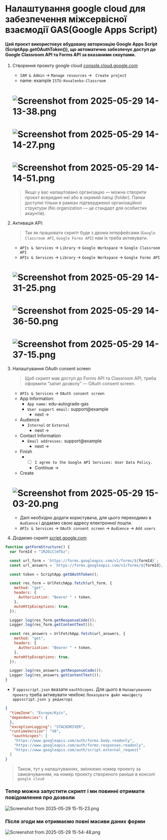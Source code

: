 # Налаштування google cloud для забезпечення міжсервісної взаємодії GAS(Google Apps Script)
#### Цей проєкт використовує вбудовану авторизацію Google Apps Script (ScriptApp.getOAuthToken()), що автоматично забезпечує доступ до Google Classroom API та Forms API за вказаними скоупами.



1) Створення проекту google cloud [console.cloud.google.com](https://console.cloud.google.com)
   - `IAM & Admin` -> `Manage resources` -> ` Create project`
   - name:  example `ISTU-Kovalenko-Classroom`

   # ![Screenshot from 2025-05-29 14-13-38.png](screenshots/Screenshot%20from%202025-05-29%2014-13-38.png)
   # ![Screenshot from 2025-05-29 14-14-27.png](screenshots/Screenshot%20from%202025-05-29%2014-14-27.png)
   # ![Screenshot from 2025-05-29 14-14-51.png](screenshots/Screenshot%20from%202025-05-29%2014-14-51.png)

   > Якщо у вас налаштовано організацію — можна створити проєкт всередині неї або в окремій папці (folder).
   > Папки доступні тільки в рамках підтвердженої організаційної структури 
   > (No organization — це стандарт для особистих акаунтів).

2) Активація API:

   > Так як працювати скрипт буде з двома інтерфейсами 
   > (`Google Classroom API`, `Google Forms API`) нам їх треба активувати.
   - `APIs & Services` -> `Library` -> `Google Workspace` -> `Google Classroom API`
   - `APIs & Services` -> `Library` -> `Google Workspace` -> `Google Forms API`
   # ![Screenshot from 2025-05-29 14-31-25.png](screenshots/Screenshot%20from%202025-05-29%2014-31-25.png)
   # ![Screenshot from 2025-05-29 14-36-50.png](screenshots/Screenshot%20from%202025-05-29%2014-36-50.png)
   # ![Screenshot from 2025-05-29 14-37-15.png](screenshots/Screenshot%20from%202025-05-29%2014-37-15.png)

3) Налаштування OAuth consent screen

   > Щоб скрипт мав доступ до Forms API та Classroom API, треба оформити “запит дозволу” — OAuth consent screen.
   -  `APIs & Services` -> `OAuth consent screen`
   - App Information: 
     - `App name:` edu-autograde-gas 
     - `User support email:` support@example
       - next ->
   - Audience
     - `Internal` or `External`
       - next ->
   - Contact Information
     - `Email addresses:` support@example
       - next ->
   - Finish
     - - [ ] `I agree to the Google API Services: User Data Policy.`
       - Continue ->
   - Create

   # ![Screenshot from 2025-05-29 15-03-20.png](screenshots/Screenshot%20from%202025-05-29%2015-03-20.png)
   
   - Далі необхідно додати користувача, для цього переходимо в `Audience` і додаємо свою адресу електронної пошти.
   - `APIs & Services` -> `OAuth consent screen` -> `Audience` -> `Add users`

4) Додаємо скрипт [script.google.com](https://script.google.com)

```javascript
function getFormStructure() {
  var formId = "1R2OiClmTbz";

  const url_form = `https://forms.googleapis.com/v1/forms/${formId}`;
  const url_answers = `https://forms.googleapis.com/v1/forms/${formId}/responses`;

  const token = ScriptApp.getOAuthToken();

  const res_form = UrlFetchApp.fetch(url_form, {
    method: "get",
    headers: {
      Authorization: "Bearer " + token,
    },
    muteHttpExceptions: true,
  });

  Logger.log(res_form.getResponseCode());
  Logger.log(res_form.getContentText());

  const res_answers = UrlFetchApp.fetch(url_answers, {
    method: "get",
    headers: {
      Authorization: "Bearer " + token,
    },
    muteHttpExceptions: true,
  });

  Logger.log(res_answers.getResponseCode());
  Logger.log(res_answers.getContentText());
}
```

- У `appsscript.json` вказати `oauthScopes`. Для цього в `Налаштуваннях проекту` треба активувати чекбокс `Показувати файл маніфесту appsscript.json у редакторі`
```json
{
  "timeZone": "Europe/Kyiv",
  "dependencies": {
  },
  "exceptionLogging": "STACKDRIVER",
  "runtimeVersion": "V8",
   "oauthScopes": [
    "https://www.googleapis.com/auth/forms.body.readonly",
    "https://www.googleapis.com/auth/forms.responses.readonly",
    "https://www.googleapis.com/auth/script.external_request"
  ]
}
```
> Також, тут у налаштуваннях, змінюємо номер проекту за замовчуванням, 
> на номер проекту створеного раніше в консолі `google cloud`

### Тепер можна запустити скрипт і ми повинні отримати повідомлення про дозволи
![Screenshot from 2025-05-29 15-15-23.png](screenshots/Screenshot%20from%202025-05-29%2015-15-23.png)

### Після згоди ми отримаємо повні масиви даних форми

![Screenshot from 2025-05-29 15-54-48.png](screenshots/Screenshot%20from%202025-05-29%2015-54-48.png)
